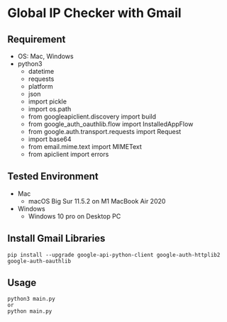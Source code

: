 # Global IP Checker with Gmail

## Requirement

- OS: Mac, Windows
- python3
  - datetime
  - requests
  - platform
  - json
  - import pickle
  - import os.path
  - from googleapiclient.discovery import build
  - from google_auth_oauthlib.flow import InstalledAppFlow
  - from google.auth.transport.requests import Request
  - import base64
  - from email.mime.text import MIMEText
  - from apiclient import errors



## Tested Environment

- Mac
  - macOS Big Sur 11.5.2 on M1 MacBook Air 2020
- Windows
  - Windows 10 pro on Desktop PC 



## Install Gmail Libraries

```
pip install --upgrade google-api-python-client google-auth-httplib2 google-auth-oauthlib
```



## Usage

```shell
python3 main.py
or
python main.py
```



